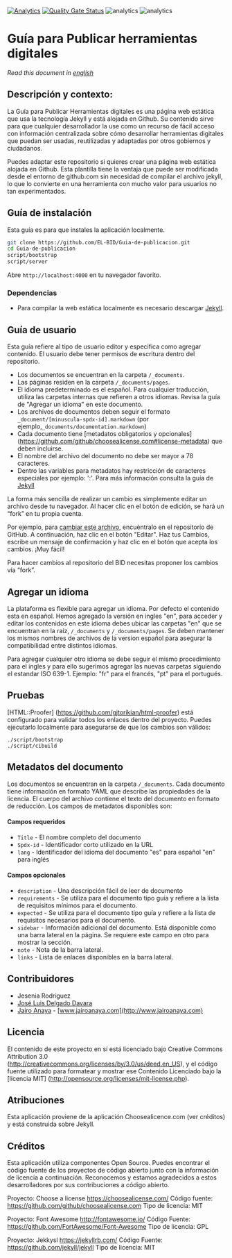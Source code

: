
[![Analytics](https://vitr-analytics.appspot.com/UA-4677001-16/guia-de-publicacion/readme?useReferer)](https://github.com/EL-BID/guia-de-publicacion)
[![Quality Gate Status](https://sonarcloud.io/api/project_badges/measure?project=EL-BID_guia-de-publicacion&metric=alert_status)](https://sonarcloud.io/dashboard?id=EL-BID_guia-de-publicacion)
![analytics](https://www.google-analytics.com/collect?v=1&cid=555&t=pageview&ec=repo&ea=open&dp=github/guia-de-publicacion&dt=&tid=UA-4677001-16)
![analytics](https://www.google-analytics.com/collect?v=1&cid=555&t=pageview&ec=repo&ea=open&dp=github&dt=github/guia-de-publicacion&tid=UA-168064518-1)
# Guía para Publicar herramientas digitales
*Read this document in [english](https://github.com/EL-BID/guia-de-publicacion/blob/master/REAMDE_en.md)*
## Descripción y contexto:

La Guía para Publicar Herramientas digitales es una página web estática que usa la tecnología Jekyll y está alojada en Github. Su contenido sirve para que cualquier desarrollador la use como un recurso de fácil acceso con información centralizada sobre cómo desarrollar herramientas digitales que puedan ser usadas, reutilizadas y adaptadas por otros gobiernos y ciudadanos.

Puedes adaptar este repositorio si quieres crear una página web estática alojada en Github. Esta plantilla tiene la ventaja que puede ser modificada desde el entorno de github.com sin necesidad de compilar el archivo jekyll, lo que lo convierte en una herramienta con mucho valor para usuarios no tan experimentados.

## Guía de instalación

Esta guía es para que instales la aplicación localmente.

```bash
git clone https://github.com/EL-BID/Guia-de-publicacion.git
cd Guia-de-publicacion
script/bootstrap
script/server
```

Abre `http://localhost:4000` en tu navegador favorito.

### Dependencias
* Para compilar la web estática localmente es necesario descargar [Jekyll](https://jekyllrb.com/).

## Guía de usuario

Esta guía refiere al tipo de usuario editor y especifica como agregar contenido. El usuario debe tener permisos de escritura dentro del repositorio.

* Los documentos se encuentran en la carpeta `/_documents`.
* Las páginas residen en la carpeta `/_documents/pages`.
* El idioma predeterminado es el español. Para cualquier traducción, utiliza las carpetas internas que refieren a otros idiomas. Revisa la guía de "Agregar un idioma" en este documento.
* Los archivos de documentos deben seguir el formato `_document/[minuscula-spdx-id].markdown` (por ejemplo,`_documents/documentation.markdown`)
* Cada documento tiene [metadatos obligatorios y opcionales] (https://github.com/github/choosealicense.com#license-metadata) que deben incluirse.
* El nombre del archivo del documento no debe ser mayor a 78 caracteres.
* Dentro las variables para metadatos hay restricción de caracteres especiales por ejemplo: ':'. Para más información consulta la guía de [Jekyll](https://jekyllrb.com/)

La forma más sencilla de realizar un cambio es simplemente editar un archivo desde tu navegador.
Al hacer clic en el botón de edición, se hará un “fork” en tu propia cuenta.

Por ejemplo, para [cambiar este archivo](/documents/documentation.markdown),
encuéntralo en el repositorio de GitHub. A continuación, haz clic en el botón "Editar". Haz tus
Cambios, escribe un mensaje de confirmación y haz clic en el botón que acepta los cambios.
¡Muy fácil!

Para hacer cambios al repositorio del BID necesitas proponer los cambios vía “fork”.

## Agregar un idioma

La plataforma es flexible para agregar un idioma. Por defecto el contenido esta en español. Hemos agregado la versión en ingles "en", para acceder y editar los contenidos en este idioma debes ubicar las carpetas "en" que se encuentran en la raíz, `/_documents` y `/_documents/pages`. Se deben mantener los mismos nombres de archivos de la version español para asegurar la compatibilidad entre distintos idiomas. 

Para agregar cualquier otro idioma se debe seguir el mismo procedimiento para el ingles y para ello sugerimos agregar las nuevas carpetas siguiendo el estandar ISO 639-1. Ejemplo: "fr" para el francés, "pt" para el portugués.

## Pruebas

[HTML::Proofer] (https://github.com/gjtorikian/html-proofer) está configurado para validar todos los enlaces dentro del proyecto. Puedes ejecutarlo localmente para asegurarse de que los cambios son válidos:

```shell
./script/bootstrap
./script/cibuild
```

## Metadatos del documento

Los documentos se encuentran en la carpeta `/_documents`. Cada documento tiene información en formato YAML que describe las propiedades de la licencia. El cuerpo del archivo contiene el texto del documento en formato de reducción. Los campos de metadatos disponibles son:

#### Campos requeridos

* `Title` - El nombre completo del documento
* `Spdx-id` - Identificador corto utilizado en la URL
* `lang` - Identificador del idioma del documento "es" para español "en" para inglés

#### Campos opcionales

* `description` - Una descripción fácil de leer de documento
* `requirements` - Se utiliza para el documento tipo guía y refiere a la lista de requisitos mínimos para el documento.
* `expected` - Se utiliza para el documento tipo guía y refiere a la lista de requisitos necesarios para el documento.
* `sidebar` - Información adicional del documento. Está disponible como una barra lateral en la página. Se requiere este campo en otro para mostrar la sección.
* `note` - Nota de la barra lateral.
* `links` - Lista de enlaces disponibles en la barra lateral.

## Contribuidores

* Jesenia Rodriguez
* [José Luis Delgado Davara](www.twitter.com/jldelda)
* [Jairo Anaya](https://github.com/jairoanaya/) - [www.jairoanaya.com](http://www.jairoanaya.com)

## Licencia

El contenido de este proyecto en sí está licenciado bajo Creative Commons Attribution 3.0 (http://creativecommons.org/licenses/by/3.0/us/deed.en_US), y el código fuente utilizado para formatear y mostrar ese Contenido Licenciado bajo la [licencia MIT] (http://opensource.org/licenses/mit-license.php).

## Atribuciones

Esta aplicación proviene de la aplicación Choosealicence.com (ver créditos) y está construida sobre Jekyll.

## Créditos

Esta aplicación utiliza componentes Open Source. Puedes encontrar el código fuente de los proyectos de código abierto junto con la información de licencia a continuación. Reconocemos y estamos agradecidos a estos desarrolladores por sus contribuciones a código abierto.

Proyecto: Choose a license https://choosealicense.com/
Código fuente: https://github.com/github/choosealicense.com
Tipo de licencia: MIT

Proyecto: Font Awesome http://fontawesome.io/
Código Fuente: https://github.com/FortAwesome/Font-Awesome
Tipo de licencia: GPL

Proyecto: Jekkysl https://jekyllrb.com/
Código Fuente: https://github.com/jekyll/jekyll
Tipo de licencia: MIT
